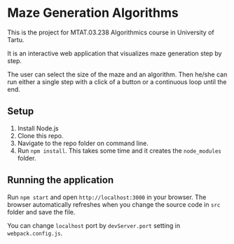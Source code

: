# Maze Generation Algorithms

This is the project for MTAT.03.238 Algorithmics course in University of Tartu.

It is an interactive web application that visualizes maze generation step by step.

The user can select the size of the maze and an algorithm. Then he/she can run either a single step with a click of a button or a continuous loop until the end.

## Setup

1) Install Node.js
2) Clone this repo.
3) Navigate to the repo folder on command line.
4) Run `npm install`. This takes some time and it creates the `node_modules` folder.

## Running the application

Run `npm start` and open `http://localhost:3000` in your browser. The browser automatically refreshes when you change the source code in `src` folder and save the file.

You can change `localhost` port by `devServer.port` setting in `webpack.config.js`.
